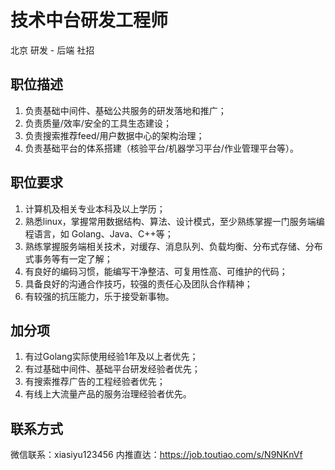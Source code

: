 # 技术中台研发工程师
北京 研发 - 后端 社招
## 职位描述
1. 负责基础中间件、基础公共服务的研发落地和推广；
2. 负责质量/效率/安全的工具生态建设；
3. 负责搜索推荐feed/用户数据中心的架构治理；
4. 负责基础平台的体系搭建（核验平台/机器学习平台/作业管理平台等）。
## 职位要求
1. 计算机及相关专业本科及以上学历； 
2. 熟悉linux，掌握常用数据结构、算法、设计模式，至少熟练掌握一门服务端编程语言，如 Golang、Java、C++等； 
3. 熟练掌握服务端相关技术，对缓存、消息队列、负载均衡、分布式存储、分布式事务等有一定了解； 
4. 有良好的编码习惯，能编写干净整洁、可复用性高、可维护的代码； 
5. 具备良好的沟通合作技巧，较强的责任心及团队合作精神； 
6. 有较强的抗压能力，乐于接受新事物。
## 加分项
1. 有过Golang实际使用经验1年及以上者优先； 
2. 有过基础中间件、基础平台研发经验者优先； 
3. 有搜索推荐广告的工程经验者优先； 
4. 有线上大流量产品的服务治理经验者优先。
## 联系方式
微信联系：xiasiyu123456
内推直达：https://job.toutiao.com/s/N9NKnVf